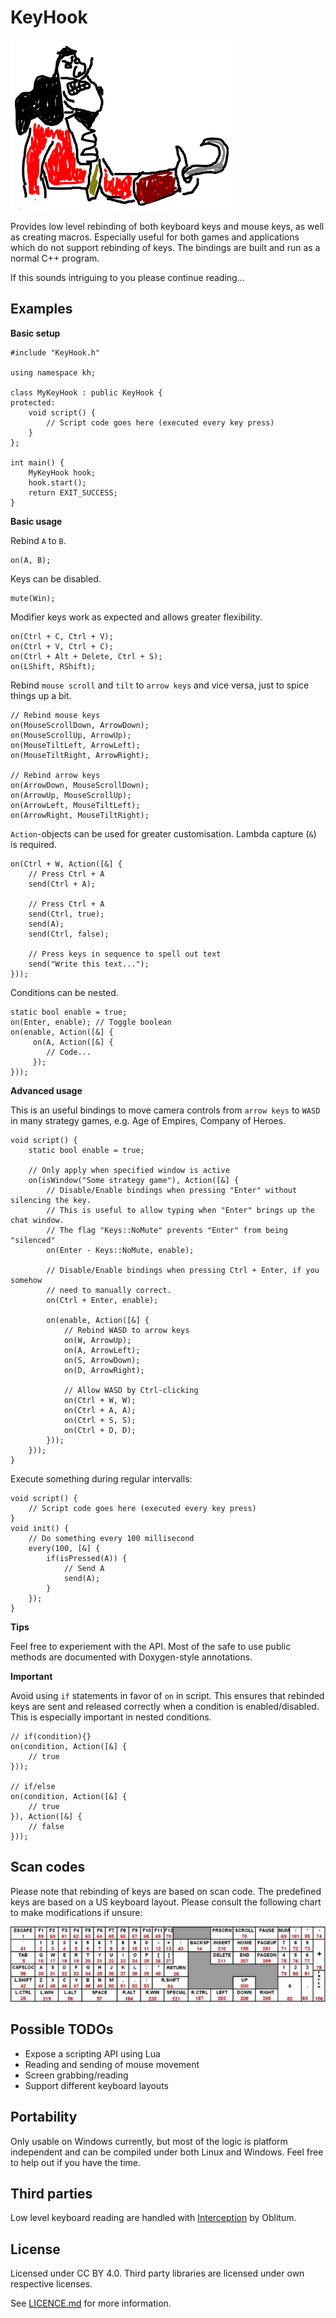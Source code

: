 # KeyHook

![KeyHook captain hook](/Doc/Images/cptnhook.png)

Provides low level rebinding of both keyboard keys and mouse keys, as well as creating macros. Especially useful for both games and applications which do not support rebinding of keys. The bindings are built and run as a normal C++ program.

If this sounds intriguing to you please continue reading...

## Examples

**Basic setup**

	#include "KeyHook.h"

	using namespace kh;

	class MyKeyHook : public KeyHook {
	protected:
		void script() {
		    // Script code goes here (executed every key press)
		}
	};

	int main() {
		MyKeyHook hook;
		hook.start();
		return EXIT_SUCCESS;
	}


**Basic usage**

Rebind `A` to `B`.

    on(A, B);
    
Keys can be disabled.
    
    mute(Win);

Modifier keys work as expected and allows greater flexibility.

    on(Ctrl + C, Ctrl + V);
    on(Ctrl + V, Ctrl + C);
    on(Ctrl + Alt + Delete, Ctrl + S);
    on(LShift, RShift);
    
Rebind `mouse scroll` and `tilt` to `arrow keys` and vice versa, just to spice things up a bit.

    // Rebind mouse keys
    on(MouseScrollDown, ArrowDown);
    on(MouseScrollUp, ArrowUp);
    on(MouseTiltLeft, ArrowLeft);
    on(MouseTiltRight, ArrowRight);
    
    // Rebind arrow keys
    on(ArrowDown, MouseScrollDown);
    on(ArrowUp, MouseScrollUp);
    on(ArrowLeft, MouseTiltLeft);
    on(ArrowRight, MouseTiltRight);
	

    
`Action`-objects can be used for greater customisation. Lambda capture (`&`) is required.

    on(Ctrl + W, Action([&] {
        // Press Ctrl + A
        send(Ctrl + A);
        
        // Press Ctrl + A
        send(Ctrl, true);
        send(A);
        send(Ctrl, false);
        
        // Press keys in sequence to spell out text
        send("Write this text...");
    }));
    
Conditions can be nested.

    static bool enable = true;
    on(Enter, enable); // Toggle boolean
    on(enable, Action([&] {
         on(A, Action([&] {
            // Code...
         });
    }));

**Advanced usage**

This is an useful bindings to move camera controls from `arrow keys` to `WASD` in many strategy games, e.g. Age of Empires, Company of Heroes. 

    void script() {
        static bool enable = true;
        
        // Only apply when specified window is active
        on(isWindow("Some strategy game"), Action([&] {
            // Disable/Enable bindings when pressing "Enter" without silencing the key. 
            // This is useful to allow typing when "Enter" brings up the chat window. 
            // The flag "Keys::NoMute" prevents "Enter" from being "silenced"
            on(Enter - Keys::NoMute, enable);
            
            // Disable/Enable bindings when pressing Ctrl + Enter, if you somehow 
            // need to manually correct.
            on(Ctrl + Enter, enable);
            
            on(enable, Action([&] {
                // Rebind WASD to arrow keys
                on(W, ArrowUp);
                on(A, ArrowLeft);
                on(S, ArrowDown);
                on(D, ArrowRight);
                
                // Allow WASD by Ctrl-clicking
                on(Ctrl + W, W);
                on(Ctrl + A, A);
                on(Ctrl + S, S);
                on(Ctrl + D, D);
            }));
        }));
    }
    
Execute something during regular intervalls:

    void script() {
		// Script code goes here (executed every key press)
    }
    void init() {
        // Do something every 100 millisecond
        every(100, [&] {
            if(isPressed(A)) {
                // Send A
                send(A);
            }
        });
    }
	
**Tips**

Feel free to experiement with the API. Most of the safe to use public methods are documented with Doxygen-style annotations.

**Important**

Avoid using `if` statements in favor of `on` in script. This ensures that rebinded keys are sent and released correctly when a condition is enabled/disabled. This is especially important in nested conditions.

	// if(condition){}
	on(condition, Action([&] {
		// true
	}));
	
	// if/else
	on(condition, Action([&] {
		// true
	}), Action([&] {
		// false
	}));

## Scan codes

Please note that rebinding of keys are based on scan code. The predefined keys are based on a US keyboard layout. Please consult the following chart to make modifications if unsure:

![Keyboard scan codes](/Doc/Images/scancodes.jpg)

## Possible TODOs

* Expose a scripting API using Lua
* Reading and sending of mouse movement
* Screen grabbing/reading
* Support different keyboard layouts

## Portability

Only usable on Windows currently, but most of the logic is platform independent and can be compiled under both Linux and Windows. Feel free to help out if you have the time.

## Third parties

Low level keyboard reading are handled with [Interception](https://github.com/oblitum/Interception) by Oblitum.


## License
Licensed under CC BY 4.0. Third party libraries are licensed under own respective licenses. 


See [LICENCE.md](LICENCE.md) for more information.